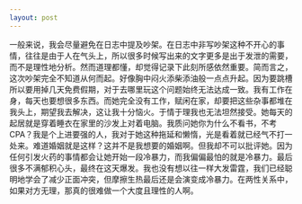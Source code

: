 ```yaml
---
layout: post
---
```


一般来说，我会尽量避免在日志中提及吵架。在日志中非写吵架这种不开心的事情，往往是由于人在气头上，所以很多时候写出来的文字更多是出于发泄的需要，而不是理性地分析。然而道理都懂，却觉得记录下此刻所感依然重要。简而言之，这次吵架完全不知道从何而起。好像胸中闷火添柴添油般一点点升起。因为要跳槽所以要用掉几天免费假期，对于去哪里玩这个问题始终无法达成一致。我有工作在身，每天也要想很多东西。而她完全没有工作，赋闲在家，却要把这些杂事都堆在我头上，期望我去解决，这让我十分恼火。于情于理我也无法坦然接受。她每天的起居就是穿着睡衣在家里的沙发上对着电脑。我质问她你为什么不看书，不考CPA？我是个上进要强的人，我对于她这种拖延和懒惰，光是看着就已经气不打一处来。难道婚姻就是这样？这并不是我想要的婚姻啊。但我却不可以批评她。因为任何引发火药的事情都会让她开始一段冷暴力，而我偏偏最怕的就是冷暴力。最后很多不满郁积心头，最终在这天爆发。我也没有想以往一样大发雷霆，我们已经聪明地学会了减少正面冲突，但摩擦生热最后还是会演变成冷暴力。在两性关系中，如果对方无理，那真的很难做一个大度且理性的人啊。